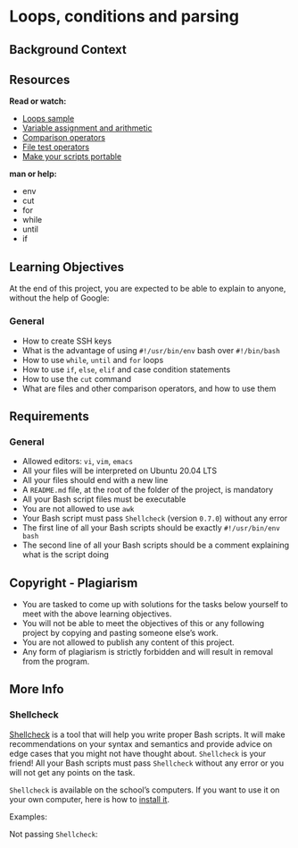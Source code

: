 # Loops, conditions and parsing
## Background Context


## Resources
**Read or watch:**

- [Loops sample]()
- [Variable assignment and arithmetic]()
- [Comparison operators]()
- [File test operators]()
- [Make your scripts portable]()

**man or help:**
- env
- cut
- for
- while
- until
- if

## Learning Objectives
At the end of this project, you are expected to be able to explain to anyone, without the help of Google:

### General
- How to create SSH keys
- What is the advantage of using ```#!/usr/bin/env``` bash over ```#!/bin/bash```
- How to use ```while```, ```until``` and ```for``` loops
- How to use ```if```, ```else```, ```elif``` and case condition statements
- How to use the ```cut``` command
- What are files and other comparison operators, and how to use them

## Requirements
### General
- Allowed editors: ```vi```, ```vim```, ```emacs```
- All your files will be interpreted on Ubuntu 20.04 LTS
- All your files should end with a new line
- A ```README.md``` file, at the root of the folder of the project, is mandatory
- All your Bash script files must be executable
- You are not allowed to use ```awk```
- Your Bash script must pass ```Shellcheck``` (version ```0.7.0```) without any error
- The first line of all your Bash scripts should be exactly ```#!/usr/bin/env bash```
- The second line of all your Bash scripts should be a comment explaining what is the script doing

## Copyright - Plagiarism
- You are tasked to come up with solutions for the tasks below yourself to meet with the above learning objectives.
- You will not be able to meet the objectives of this or any following project by copying and pasting someone else’s work.
- You are not allowed to publish any content of this project.
- Any form of plagiarism is strictly forbidden and will result in removal from the program.

## More Info
### Shellcheck
[Shellcheck]() is a tool that will help you write proper Bash scripts. It will make recommendations on your syntax and semantics and provide advice on edge cases that you might not have thought about. ```Shellcheck``` is your friend! All your Bash scripts must pass ```Shellcheck``` without any error or you will not get any points on the task.

```Shellcheck``` is available on the school’s computers. If you want to use it on your own computer, here is how to [install it]().

Examples:

Not passing ```Shellcheck```:

